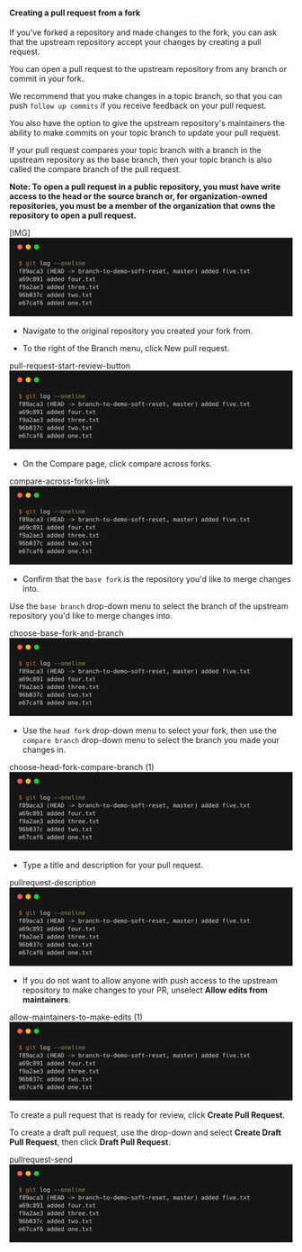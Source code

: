 #### Creating a pull request from a fork

If you've forked a repository and made changes to the fork, you can ask that the upstream repository accept your changes by creating a pull request.

You can open a pull request to the upstream repository from any branch or commit in your fork.

We recommend that you make changes in a topic branch, so that you can push `follow up commits` if
you receive feedback on your pull request.

You also have the option to give the upstream repository's maintainers the
ability to make commits on your topic branch to update your pull request.

If your pull request compares your topic branch with a branch in the upstream
repository as the base branch, then your topic branch is also called the compare branch of the pull request.



**Note: To open a pull request in a public repository, you must have write access to the head or the source branch or, for organization-owned repositories, you must be a member of the organization that owns the repository to open a pull request.**


[IMG]
![xxx](https://raw.githubusercontent.com/ChickenKyiv/awesome-git-article/master/img/commands/02-reset.png)


- Navigate to the original repository you created your fork from.

- To the right of the Branch menu, click New pull request.


pull-request-start-review-button
![xxx](https://raw.githubusercontent.com/ChickenKyiv/awesome-git-article/master/img/commands/02-reset.png)


- On the Compare page, click compare across forks.


compare-across-forks-link
![xxx](https://raw.githubusercontent.com/ChickenKyiv/awesome-git-article/master/img/commands/02-reset.png)


- Confirm that the `base fork` is the repository you'd like to merge changes into.

Use the `base branch` drop-down menu to select the branch of the upstream repository you'd like to merge changes into.


choose-base-fork-and-branch
![xxx](https://raw.githubusercontent.com/ChickenKyiv/awesome-git-article/master/img/commands/02-reset.png)


- Use the `head fork` drop-down menu to select your fork, then use the
`compare branch` drop-down menu to select the branch you made your changes in.


choose-head-fork-compare-branch (1)
![xxx](https://raw.githubusercontent.com/ChickenKyiv/awesome-git-article/master/img/commands/02-reset.png)


- Type a title and description for your pull request.


pullrequest-description
![xxx](https://raw.githubusercontent.com/ChickenKyiv/awesome-git-article/master/img/commands/02-reset.png)



- If you do not want to allow anyone with push access to the upstream repository to make changes to your PR, unselect **Allow edits from maintainers**.


allow-maintainers-to-make-edits (1)
![xxx](https://raw.githubusercontent.com/ChickenKyiv/awesome-git-article/master/img/commands/02-reset.png)


To create a pull request that is ready for review, click **Create Pull Request**.

To create a draft pull request, use the drop-down and select **Create Draft Pull Request**, then click **Draft Pull Request**.


pullrequest-send
![xxx](https://raw.githubusercontent.com/ChickenKyiv/awesome-git-article/master/img/commands/02-reset.png)


<!--
"Working with forks"
"Creating a pull request"

"Allowing changes to a pull request branch created from a fork"

"Committing changes to a pull request branch created from a fork"

-->
